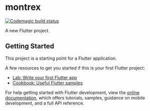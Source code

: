# montrex

[![Codemagic build status](https://api.codemagic.io/apps/6553ffb503fc424fb2723c30/release-workflow/status_badge.svg)](https://codemagic.io/apps/6553ffb503fc424fb2723c30/release-workflow/latest_build)


A new Flutter project.

## Getting Started

This project is a starting point for a Flutter application.

A few resources to get you started if this is your first Flutter project:

- [Lab: Write your first Flutter app](https://docs.flutter.dev/get-started/codelab)
- [Cookbook: Useful Flutter samples](https://docs.flutter.dev/cookbook)

For help getting started with Flutter development, view the
[online documentation](https://docs.flutter.dev/), which offers tutorials,
samples, guidance on mobile development, and a full API reference.


